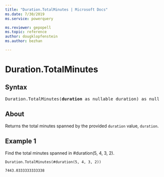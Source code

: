 ```yaml
---
title: "Duration.TotalMinutes | Microsoft Docs"
ms.date: 7/30/2019
ms.service: powerquery

ms.reviewer: gepopell
ms.topic: reference
author: dougklopfenstein
ms.author: bezhan

---
```

# Duration.TotalMinutes

## Syntax

<pre>
Duration.TotalMinutes(<b>duration</b> as nullable duration) as nullable number 
</pre>
  
## About  
Returns the total minutes spanned by the provided `duration` value, `duration`.

## Example 1
Find the total minutes spanned in #duration(5, 4, 3, 2).

```powerquery-m
Duration.TotalMinutes(#duration(5, 4, 3, 2))
```

`7443.0333333333338`
